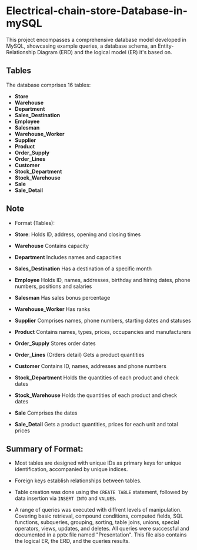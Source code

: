 # Electrical-chain-store-Database-in-mySQL

This project encompasses a comprehensive database model developed in MySQL, showcasing example queries, a database schema, an Entity-Relationship Diagram (ERD) and the logical model (ER) it's based on.

## Tables

The database comprises 16 tables:

- **Store**
- **Warehouse**
- **Department**
- **Sales_Destination**
- **Employee**
- **Salesman**
- **Warehouse_Worker**
- **Supplier**
- **Product**
- **Order_Supply**
- **Order_Lines**
- **Customer**
- **Stock_Department**
- **Stock_Warehouse**
- **Sale**
- **Sale_Detail**

## Note

- Format (Tables):


    
- **Store**:  Holds ID, address, opening and closing times 
- **Warehouse** Contains capacity 
- **Department** Includes names and capacities 
- **Sales_Destination** Has a destination of a specific month
- **Employee** Holds ID, names, addresses, birthday and hiring dates, phone numbers, positions and salaries 
- **Salesman** Has sales bonus percentage
- **Warehouse_Worker** Has ranks 
- **Supplier** Comprises names, phone numbers, starting dates and statuses  
- **Product** Contains names, types, prices, occupancies and manufacturers
- **Order_Supply** Stores order dates 
- **Order_Lines** (Orders detail) Gets a product quantities  
- **Customer** Contains ID, names, addresses and phone numbers
- **Stock_Department** Holds the quantities of each product and check dates
- **Stock_Warehouse** Holds the quantities of each product and check dates
- **Sale** Comprises the dates
- **Sale_Detail** Gets a product quantities, prices for each unit and total prices  

## Summary of Format:

- Most tables are designed with unique IDs as primary keys for unique identification, accompanied by unique indices.

- Foreign keys establish relationships between tables. 

- Table creation was done using the `CREATE TABLE` statement, followed by data insertion via `INSERT INTO` and `VALUES`.

- A range of queries was executed  with diffrent levels of manipulation. Covering basic retrieval, compound conditions, computed fields, SQL functions, subqueries, grouping, sorting, table joins, unions, special operators, views, updates, and deletes. All queries were successful and documented in a pptx file named "Presentation". This file also contains the logical ER, the ERD, and the queries results.

